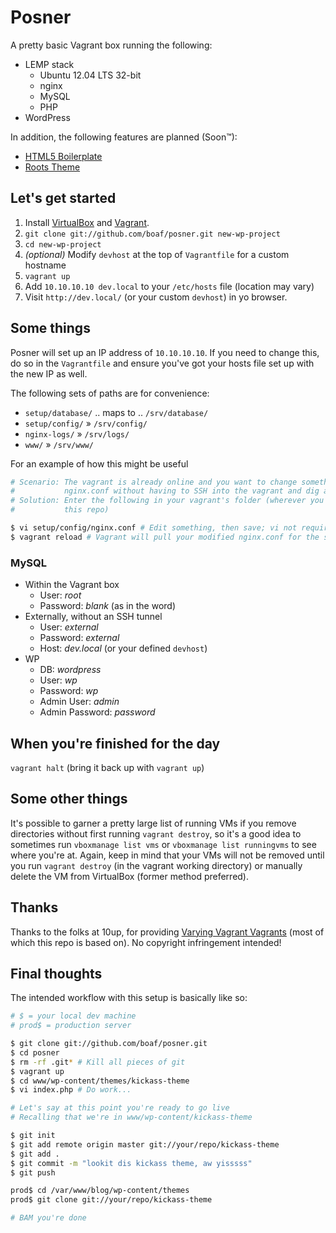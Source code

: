 # Posner

A pretty basic Vagrant box running the following:

* LEMP stack
    * Ubuntu 12.04 LTS 32-bit
    * nginx
    * MySQL
    * PHP
* WordPress

In addition, the following features are planned (Soon&trade;):
* [HTML5 Boilerplate](http://html5boilerplate.com/)
* [Roots Theme](http://rootstheme.com)

## Let's get started

1. Install [VirtualBox](https://www.virtualbox.org/wiki/Downloads) and
    [Vagrant](http://downloads.vagrantup.com/).
2. `git clone git://github.com/boaf/posner.git new-wp-project`
3. `cd new-wp-project`
4. _(optional)_ Modify `devhost` at the top of `Vagrantfile` for a custom hostname
5. `vagrant up`
6. Add `10.10.10.10 dev.local` to your `/etc/hosts` file (location may vary)
7. Visit `http://dev.local/` (or your custom `devhost`) in yo browser.

## Some things

Posner will set up an IP address of `10.10.10.10`. If you need to change this,
do so in the `Vagrantfile` and ensure you've got your hosts file set up with the
new IP as well.

The following sets of paths are for convenience:
* `setup/database/` .. maps to .. `/srv/database/`
* `setup/config/` » `/srv/config/`
* `nginx-logs/` » `/srv/logs/`
* `www/` » `/srv/www/`

For an example of how this might be useful

```bash
# Scenario: The vagrant is already online and you want to change something in
#           nginx.conf without having to SSH into the vagrant and dig around.
# Solution: Enter the following in your vagrant's folder (wherever you cloned
#           this repo)

$ vi setup/config/nginx.conf # Edit something, then save; vi not required
$ vagrant reload # Vagrant will pull your modified nginx.conf for the server
```

### MySQL
* Within the Vagrant box
    * User: *root*
    * Password: *blank* (as in the word)
* Externally, without an SSH tunnel
    * User: *external*
    * Password: *external*
    * Host: *dev.local* (or your defined `devhost`)
* WP
    * DB: *wordpress*
    * User: *wp*
    * Password: *wp*
    * Admin User: *admin*
    * Admin Password: *password*

## When you're finished for the day

`vagrant halt` (bring it back up with `vagrant up`)

## Some other things

It's possible to garner a pretty large list of running VMs if you remove
directories without first running `vagrant destroy`, so it's a good idea to
sometimes run `vboxmanage list vms` or `vboxmanage list runningvms` to see where
you're at. Again, keep in mind that your VMs will not be removed until you run
`vagrant destroy` (in the vagrant working directory) or manually delete the VM
from VirtualBox (former method preferred).

## Thanks

Thanks to the folks at 10up, for providing
[Varying Vagrant Vagrants](https://github.com/10up/varying-vagrant-vagrants)
(most of which this repo is based on). No copyright infringement intended!

## Final thoughts

The intended workflow with this setup is basically like so:

```bash
# $ = your local dev machine
# prod$ = production server

$ git clone git://github.com/boaf/posner.git
$ cd posner
$ rm -rf .git* # Kill all pieces of git
$ vagrant up
$ cd www/wp-content/themes/kickass-theme
$ vi index.php # Do work...

# Let's say at this point you're ready to go live
# Recalling that we're in www/wp-content/kickass-theme

$ git init
$ git add remote origin master git://your/repo/kickass-theme
$ git add .
$ git commit -m "lookit dis kickass theme, aw yisssss"
$ git push

prod$ cd /var/www/blog/wp-content/themes
prod$ git clone git://your/repo/kickass-theme

# BAM you're done

```
